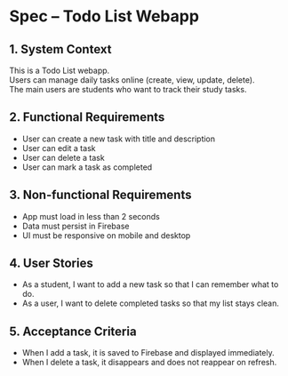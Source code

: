 # Spec – Todo List Webapp

## 1. System Context
This is a Todo List webapp.  
Users can manage daily tasks online (create, view, update, delete).  
The main users are students who want to track their study tasks.

## 2. Functional Requirements
- User can create a new task with title and description
- User can edit a task
- User can delete a task
- User can mark a task as completed

## 3. Non-functional Requirements
- App must load in less than 2 seconds
- Data must persist in Firebase
- UI must be responsive on mobile and desktop

## 4. User Stories
- As a student, I want to add a new task so that I can remember what to do.
- As a user, I want to delete completed tasks so that my list stays clean.

## 5. Acceptance Criteria
- When I add a task, it is saved to Firebase and displayed immediately.
- When I delete a task, it disappears and does not reappear on refresh.

